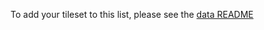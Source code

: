 To add your tileset to this list, please see the [data README](https://github.com/ZetaGlest/zetaglest-data/blob/develop/README.md)
